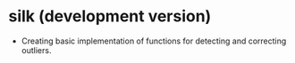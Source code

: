 # silk (development version)

* Creating basic implementation of functions for detecting and correcting 
outliers.
